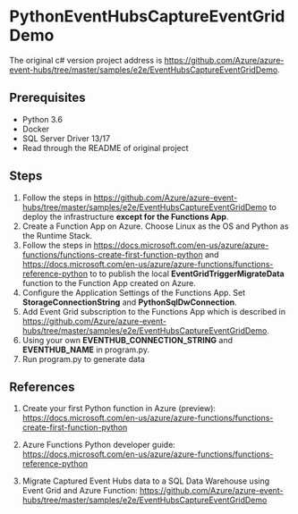 # PythonEventHubsCaptureEventGridDemo

The original c# version project address is https://github.com/Azure/azure-event-hubs/tree/master/samples/e2e/EventHubsCaptureEventGridDemo.

## Prerequisites

- Python 3.6
- Docker
- SQL Server Driver 13/17
- Read through the README of original project

## Steps

1. Follow the steps in https://github.com/Azure/azure-event-hubs/tree/master/samples/e2e/EventHubsCaptureEventGridDemo to deploy the infrastructure **except for the Functions App**.
2. Create a Function App on Azure. Choose Linux as the OS and Python as the Runtime Stack.
3. Follow the steps in https://docs.microsoft.com/en-us/azure/azure-functions/functions-create-first-function-python and https://docs.microsoft.com/en-us/azure/azure-functions/functions-reference-python to to publish the local **EventGridTriggerMigrateData** function to the Function App created on Azure.
4. Configure the Application Settings of the Functions App. Set **StorageConnectionString** and **PythonSqlDwConnection**.
5. Add Event Grid subscription to the Functions App which is described in https://github.com/Azure/azure-event-hubs/tree/master/samples/e2e/EventHubsCaptureEventGridDemo.
6. Using your own **EVENTHUB_CONNECTION_STRING** and **EVENTHUB_NAME** in program.py.
7. Run program.py  to generate data

## References

1. Create your first Python function in Azure (preview): https://docs.microsoft.com/en-us/azure/azure-functions/functions-create-first-function-python

2. Azure Functions Python developer guide: https://docs.microsoft.com/en-us/azure/azure-functions/functions-reference-python
3. Migrate Captured Event Hubs data to a SQL Data Warehouse using Event Grid and Azure Function: https://github.com/Azure/azure-event-hubs/tree/master/samples/e2e/EventHubsCaptureEventGridDemo



